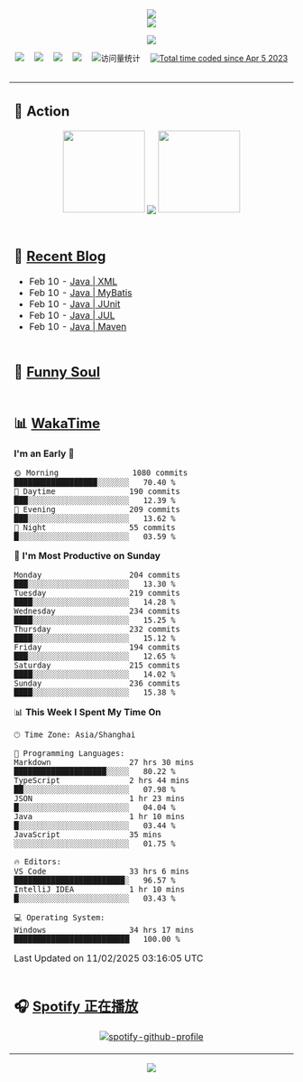<div align="center">

<img src="https://capsule-render.vercel.app/api?type=waving&color=timeGradient&height=300&&section=header&text=HI%20THERE!&fontSize=90&fontAlign=50&fontAlignY=30&desc=I%E2%80%99m%20@LI%20SIR%20%F0%9F%91%8B&descAlign=50&descSize=30&descAlignY=60&animation=twinkling" />

<div align="center">

  <!-- dynamic typing effect 动态打字效果 -->
  <div align="center">
    <a href="https://lisir.me/">
      <img src="https://readme-typing-svg.herokuapp.com/?lines=今日事，今日毕;任何不能摧毁你的东西;都将使你更加强大;你需要掌控自己的生活;而不是被生活掌控&center=true&size=25">
    </a>
  </div>

  <!-- knock code pictures 敲代码的图片 -->
  <img order-radius="100px" src="https://cdn.jsdelivr.net/gh/wkwbk/wkwbk/assets/images/001.gif"><br>

  <!-- profile logo 个人资料徽标 -->
  <div align="center">
    <a href="https://lisir.me/" title="点击跳转"><img src="https://img.shields.io/badge/Blog-%E4%B8%AA%E4%BA%BA%E5%8D%9A%E5%AE%A2-red"></a>&emsp;
    <a href="https://photo.lisir.me/" title="点击跳转"><img src="https://img.shields.io/badge/Photo-%E6%97%B6%E5%85%89%E7%9B%B8%E5%86%8C-blue"></a>&emsp;
    <a href="https://cloud.lisir.me/" title="点击跳转"><img src="https://img.shields.io/badge/Cloud%20Disk-%E6%88%91%E7%9A%84%E4%BA%91%E7%9B%98-green"></a>&emsp;
    <a href="https://nz.lisir.me/" title="点击跳转"><img src="https://img.shields.io/badge/%E5%93%AA%E5%90%92-%E7%9B%91%E6%8E%A7%E9%9D%A2%E6%9D%BF-blueviolet"></a>&emsp;
    <!-- visitor -->
    <img src="https://komarev.com/ghpvc/?username=wkwbk&label=Views&color=orange&style=flat" alt="访问量统计" />&emsp;
    <a href="https://wakatime.com/@2237354f-824a-4472-ae76-c1eca96c8908"><img src="https://wakatime.com/badge/user/2237354f-824a-4472-ae76-c1eca96c8908.svg" alt="Total time coded since Apr 5 2023" /></a>
  </div>

</div>

<br>

<div align="center">

<table>

<tr><td>

## 🚀 Action

<!-- github-readme-streak-stats 连续提交代码天数记录 -->
<div align="center">
  <img width="145" src="https://cdn.jsdelivr.net/gh/wkwbk/wkwbk/assets/images/002.png">
  <img align="center" src="https://github-readme-stats.vercel.app/api?username=wkwbk&show_icons=true&theme=transparent">
  <img width="145" src="https://cdn.jsdelivr.net/gh/wkwbk/wkwbk/assets/images/001.png">
</div>

<br>

</td></tr>

<tr><td>

<!-- 近期博客 -->
## 📃 [Recent Blog](https://lisir.me/)

<!-- feed start -->
- Feb 10 - [Java | XML](https://lisir.me/Notes/Java/第三阶段/05.Java-XML)
- Feb 10 - [Java | MyBatis](https://lisir.me/Notes/Java/第三阶段/07.Java-MyBatis)
- Feb 10 - [Java | JUnit](https://lisir.me/Notes/Java/第三阶段/08.Java-JUnit)
- Feb 10 - [Java | JUL](https://lisir.me/Notes/Java/第三阶段/09.Java-JUL)
- Feb 10 - [Java | Maven](https://lisir.me/Notes/Java/第三阶段/10.Java-Maven)
<!-- feed end -->

</td></tr>

<tr><td>

<!-- 豆瓣 -->
## 🤾 [Funny Soul](https://movie.douban.com/people/li778057151)

<!-- START_SECTION:douban -->

<!-- END_SECTION:douban -->

</td></tr>

<tr><td>

<!-- wakatime 统计 -->
## 📊 [WakaTime](https://wakatime.com/@wkwbk)

<!--START_SECTION:waka-->
**I'm an Early 🐤** 

```text
🌞 Morning                1080 commits        ██████████████████░░░░░░░   70.40 % 
🌆 Daytime                190 commits         ███░░░░░░░░░░░░░░░░░░░░░░   12.39 % 
🌃 Evening                209 commits         ███░░░░░░░░░░░░░░░░░░░░░░   13.62 % 
🌙 Night                  55 commits          █░░░░░░░░░░░░░░░░░░░░░░░░   03.59 % 
```
📅 **I'm Most Productive on Sunday** 

```text
Monday                   204 commits         ███░░░░░░░░░░░░░░░░░░░░░░   13.30 % 
Tuesday                  219 commits         ████░░░░░░░░░░░░░░░░░░░░░   14.28 % 
Wednesday                234 commits         ████░░░░░░░░░░░░░░░░░░░░░   15.25 % 
Thursday                 232 commits         ████░░░░░░░░░░░░░░░░░░░░░   15.12 % 
Friday                   194 commits         ███░░░░░░░░░░░░░░░░░░░░░░   12.65 % 
Saturday                 215 commits         ████░░░░░░░░░░░░░░░░░░░░░   14.02 % 
Sunday                   236 commits         ████░░░░░░░░░░░░░░░░░░░░░   15.38 % 
```


📊 **This Week I Spent My Time On** 

```text
🕑︎ Time Zone: Asia/Shanghai

💬 Programming Languages: 
Markdown                 27 hrs 30 mins      ████████████████████░░░░░   80.22 % 
TypeScript               2 hrs 44 mins       ██░░░░░░░░░░░░░░░░░░░░░░░   07.98 % 
JSON                     1 hr 23 mins        █░░░░░░░░░░░░░░░░░░░░░░░░   04.04 % 
Java                     1 hr 10 mins        █░░░░░░░░░░░░░░░░░░░░░░░░   03.44 % 
JavaScript               35 mins             ░░░░░░░░░░░░░░░░░░░░░░░░░   01.75 % 

🔥 Editors: 
VS Code                  33 hrs 6 mins       ████████████████████████░   96.57 % 
IntelliJ IDEA            1 hr 10 mins        █░░░░░░░░░░░░░░░░░░░░░░░░   03.43 % 

💻 Operating System: 
Windows                  34 hrs 17 mins      █████████████████████████   100.00 % 
```


 Last Updated on 11/02/2025 03:16:05 UTC
<!--END_SECTION:waka-->

</td></tr>

<tr><td>

## 🎧 [Spotify 正在播放](https://open.spotify.com/user/31s4ftvnfnus65uynvxmxu7rkfom)

<div align="center">

  [![spotify-github-profile](https://spotify-github-profile.kittinanx.com/api/view?uid=31s4ftvnfnus65uynvxmxu7rkfom&cover_image=true&theme=default&show_offline=false&background_color=121212&interchange=true&bar_color_cover=true)](https://spotify-github-profile.kittinanx.com/api/view?uid=31s4ftvnfnus65uynvxmxu7rkfom&redirect=true)

</div>

</td></tr>

</table>

</div>

<img src="https://capsule-render.vercel.app/api?type=waving&color=timeGradient&height=300&&section=footer&text=THE%20END!&fontSize=90&fontAlign=50&fontAlignY=70&desc=Hope%20your%20program%20is%20bug-free!&descAlign=50&descSize=30&descAlignY=40&animation=twinkling" />

</div>
